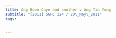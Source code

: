 ```yaml
---
title: Ang Boon Chye and another v Ang Tin Yong 
subtitle: "[2011] SGHC 124 / 20\_May\_2011"
tags:


---
```


